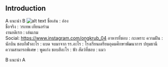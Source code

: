## Introduction
A แนะนำ B ![alt text](https://github.com/NAIOATz/INT100-G6-suanmaiton/blob/woratep-112/IMG/WIN_25670821_17_21_57_Pro.jpg?raw=true)
ชื่อเล่น : อ๋อง <br />
ชื่อจริง : วรเทพ เทียนอร่าม <br />
งานอดิเรก : เล่นเกม <br />
Social: https://www.instagram.com/ongkrub_04
อาหารที่ชอบ : กะเพราะ
ความฝัน : นักบิน
ชอบกีฬาอะไร : แบด
จบมาจาก รร.อะไร : โรงเรียนเตรียมอุดมศึกษาพัฒนาการ ปทุมธานี
ความสามารถพิเศษ : พูดเก่ง
ชอบสีอะไร : ฟ้า
สัตว์ที่ชอบ : แมว

B แนะนำ A






